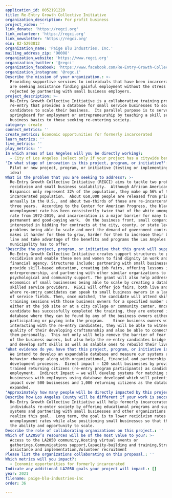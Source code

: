 ```yaml
---
application_id: 0052191220
title: Re-Entry Growth Collective Initiative
organization_description: For profit business
project_video: ''
link_donate: 'https://regci.org'
link_volunteer: 'https://regci.org'
link_newsletter: 'https://regci.org'
ein: 82-5293812
organization_name: 'Paige Blu Industries, Inc.'
mailing_address_zip: '90008'
organization_website: 'https://www.regci.org'
organization_twitter: '@regci'
organization_facebook: 'https://www.facebook.com/Re-Entry-Growth-Collective-Initiative-107065574820788'
organization_instagram: '@regc.i'
Describe the mission of your organization.: >-
  Providing supportive services to individuals that have been incarcerated and
  are seeking assistance finding gainful employment without the stress of being
  rejected by partnering with small business employers.
project_description: >-
  Re-Entry Growth Collective Initiative is a collaborative training program for
  re-entry that provides a database for small service businesses to source
  candidates to scale their business.  Its parallel purpose is to serve as a
  springboard for employment or entrepreneurship by teaching a skill set and
  business basics to those seeking re-entering society.
category: create
connect_metrics: ''
create_metrics: Economic opportunities for formerly incarcerated
learn_metrics: ''
live_metrics: ''
play_metrics: ''
In which areas of Los Angeles will you be directly working?:
  - City of Los Angeles (select only if your project has a citywide benefit)
'In what stage of innovation is this project, program, or initiative?': >-
  Pilot or new project, program, or initiative (testing or implementing a new
  idea)
What is the problem that you are seeking to address?: >-
  Re-Entry Growth Collective Initiative (REGCI) aims to tackle two problems,
  recidivism and small business scalability.  Although African Americans and
  Hispanics only represent 32% of the population, they make up 56% of the
  incarcerated population.  About 650,000 people are released from prison
  annually in the U.S., and about two-thirds of those are re-incarcerated within
  three years.  According to the Center for American Progress, the black
  unemployment rate has been consistently twice that of the white unemployment
  rate from 1972-2019, and incarceration is a major barrier for many to get
  permanent and good-paying work.  On the business front, small companies
  interested in bidding for contracts at the city, county, or state level have
  problems being able to scale and meet the demand of government contracts. This
  makes it harder for them to grow, harder for them to increase their bottom
  line and take advantage of the benefits and programs the Los Angeles
  municipality has to offer.  
'Describe the project, program, or initiative that this grant will support to address the problem identified.': >-
  Re-Entry Growth Collective Initiative creates support structures to prevent
  recidivism and enable these men and women to find dignity in work and
  financial agency. Structures include: partnering with small businesses to
  provide skill-based education, creating job fairs, offering lessons in
  entrepreneurship, and partnering with other similar organizations to provide
  psychological and community support. The grant will also help address the
  economics of small businesses being able to scale by creating a database of
  skilled service providers.  REGCI will offer job fairs, both live and virtual,
  where re-entry candidates can speak to small business owners in a large range
  of service fields. Then, once matched, the candidate will attend skill
  training sessions with those business owners for a specified number of days
  either at the job site or at a city college or community center. Once the
  candidate has successfully completed the training, they are entered into the
  database where they can be found by any of the business owners either
  participating or paying into the program.    Since business owners will be
  interacting with the re-entry candidates, they will be able to witness the
  quality of their developing craftsmanship and also be able to connect with
  them personally.  This not only will help remove the barrier of fear on part
  of the business owners, but also help the re-entry candidates bridge the gap
  and develop soft skills as well as salable ones to rebuild their lives.  
'What evidence do you have that this project, program, or initiative is or will be successful, and how will you define and measure success?': >-
  We intend to develop an expandable database and measure our systems and
  behavior change along with organizational, financial and partnership
  development processes.  Direct impact – 120 small businesses by providing 250
  trained returning citizens (re-entry program participants) as candidates for
  employment.  Indirect Impact – we will develop systems for matching small
  businesses with employees using database developed which will potentially
  impact over 500 businesses and 1,000 returning citizens as the database is
  expanded.
'Approximately how many people will be directly impacted by this project, program, or initiative?': '370'
Describe how Los Angeles County will be different if your work is successful.: >-
  Re-Entry Growth Collective Initiative will help formerly incarcerated
  individuals re-enter society by offering educational programs and support
  systems and partnering with small businesses and other organizations to help
  realize this goal.  Long term, the goal is to lower recidivism rates and
  unemployment rates while also positioning small businesses so that they have
  the ability and opportunity to scale.
Describe the role of collaborating organizations on this project.: ''
Which of LA2050’s resources will be of the most value to you?: >-
  Access to the LA2050 community,Hosting virtual events or
  gatherings,Communications support,Capacity-building and training,Strategy
  assistance and implementation,Volunteer recruitment
Please list the organizations collaborating on this proposal.: ''
Which metrics will you impact?:
  - Economic opportunities for formerly incarcerated
Indicate any additional LA2050 goals your project will impact.: []
year: 2021
filename: paige-blu-industries-inc
order: 36

---
```

